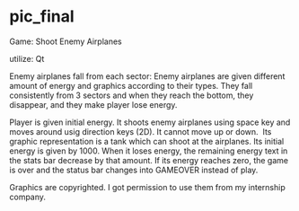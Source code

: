 # pic_final

Game: Shoot Enemy Airplanes

utilize: Qt 

Enemy airplanes  fall from each sector: 
  Enemy airplanes are given different amount of energy and graphics according to their types.
  They fall consistently from 3 sectors and when they reach the bottom, they disappear,
  and they make player lose energy. 
  

Player is given initial energy.
  It shoots enemy airplanes using space key and moves around usig direction keys (2D).
  It cannot move up or down.
  Its graphic representation is a tank which can shoot at the airplanes.
  Its initial energy is given by 1000. 
  When it loses energy, the remaining energy text in the stats bar decrease by that amount.
  If its energy reaches zero, the game is over and the status bar changes into GAMEOVER
  instead of play. 

Graphics are copyrighted. I got permission to use them from my internship company. 
